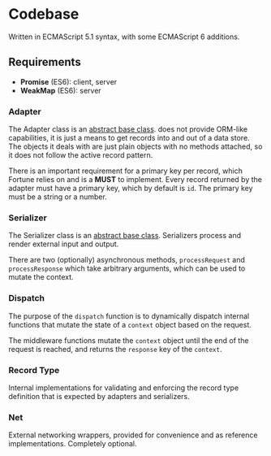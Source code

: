 # Codebase

Written in ECMAScript 5.1 syntax, with some ECMAScript 6 additions.


## Requirements

- **Promise** (ES6): client, server
- **WeakMap** (ES6): server


### Adapter

The Adapter class is an [abstract base class](https://en.wikipedia.org/wiki/Class_%28computer_programming%29#Abstract_and_concrete). does not provide ORM-like capabilities, it is just a means to get records into and out of a data store. The objects it deals with are just plain objects with no methods attached, so it does not follow the active record pattern.

There is an important requirement for a primary key per record, which Fortune relies on and is a **MUST** to implement. Every record returned by the adapter must have a primary key, which by default is `id`. The primary key must be a string or a number.


### Serializer

The Serializer class is an [abstract base class](https://en.wikipedia.org/wiki/Class_%28computer_programming%29#Abstract_and_concrete). Serializers process and render external input and output.

There are two (optionally) asynchronous methods, `processRequest` and `processResponse` which take arbitrary arguments, which can be used to mutate the context.


### Dispatch

The purpose of the `dispatch` function is to dynamically dispatch internal functions that mutate the state of a `context` object based on the request.

The middleware functions mutate the `context` object until the end of the request is reached, and returns the `response` key of the `context`.


### Record Type

Internal implementations for validating and enforcing the record type definition that is expected by adapters and serializers.


### Net

External networking wrappers, provided for convenience and as reference implementations. Completely optional.
